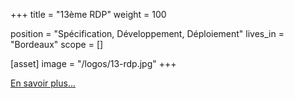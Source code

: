 +++
title = "13ème RDP"
weight = 100

position = "Spécification, Développement, Déploiement"
lives_in = "Bordeaux"
scope = []

[asset]
  image = "/logos/13-rdp.jpg"
+++

[En savoir plus...](/reference-list/13-rdp)
